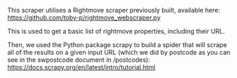 This scraper utilises a Rightmove scraper previously built, available here: https://github.com/toby-p/rightmove_webscraper.py

This is used to get a basic list of rightmove properties, including their URL.

Then, we used the Python package scrapy to build a spider that will scrape all of the results on a given input URL (which we did by postcode as you can see in the swpostcode document in /postcodes): https://docs.scrapy.org/en/latest/intro/tutorial.html